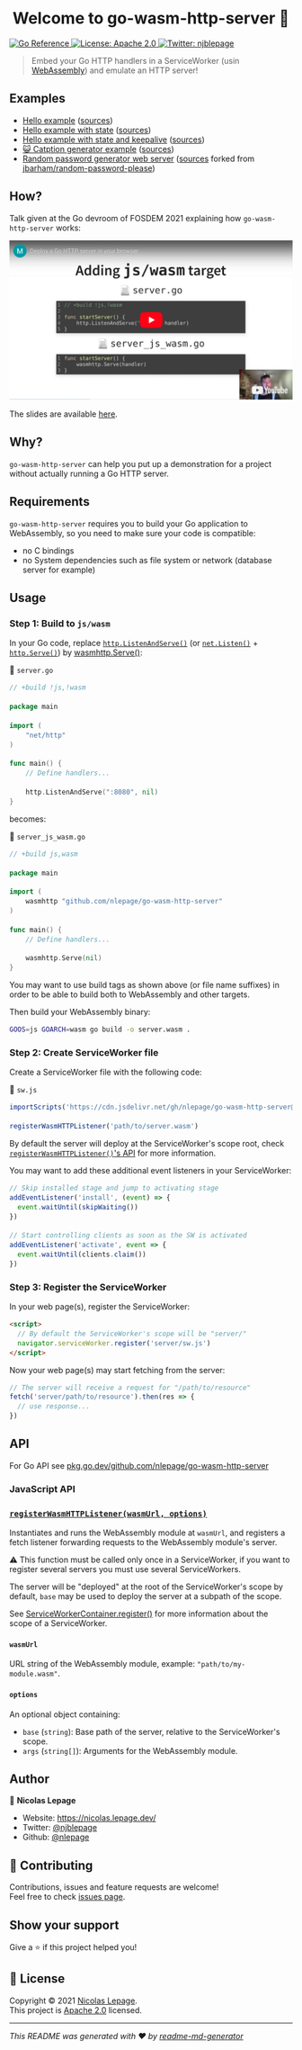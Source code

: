 <h1 align="center">Welcome to go-wasm-http-server 👋</h1>
<p>
  <a href="https://pkg.go.dev/github.com/nlepage/go-wasm-http-server#section-documentation">
    <img src="https://pkg.go.dev/badge/github.com/nlepage/go-wasm-http-server.svg" alt="Go Reference">
  </a>
  <a href="https://github.com/nlepage/go-wasm-http-server/blob/master/LICENSE" target="_blank">
    <img alt="License: Apache 2.0" src="https://img.shields.io/badge/License-Apache--2.0-yellow.svg" />
  </a>
  <a href="https://twitter.com/njblepage" target="_blank">
    <img alt="Twitter: njblepage" src="https://img.shields.io/twitter/follow/njblepage.svg?style=social" />
  </a>
</p>

> Embed your Go HTTP handlers in a ServiceWorker (usin [WebAssembly](https://mdn.io/WebAssembly/)) and emulate an HTTP server!

## Examples

 - [Hello example](https://nlepage.github.io/go-wasm-http-server/hello) ([sources](https://github.com/nlepage/go-wasm-http-server/tree/master/docs/hello))
 - [Hello example with state](https://nlepage.github.io/go-wasm-http-server/hello-state) ([sources](https://github.com/nlepage/go-wasm-http-server/tree/master/docs/hello-state))
 - [Hello example with state and keepalive](https://nlepage.github.io/go-wasm-http-server/hello-state-keepalive) ([sources](https://github.com/nlepage/go-wasm-http-server/tree/master/docs/hello-state-keepalive))
 - [😺 Catption generator example](https://nlepage.github.io/catption/wasm) ([sources](https://github.com/nlepage/catption/tree/wasm))
 - [Random password generator web server](https://nlepage.github.io/random-password-please/) ([sources](https://github.com/nlepage/random-password-please) forked from [jbarham/random-password-please](https://github.com/jbarham/random-password-please))


## How?

Talk given at the Go devroom of FOSDEM 2021 explaining how `go-wasm-http-server` works:

[![Deploy a Go HTTP server in your browser Youtube link](https://raw.githubusercontent.com/nlepage/go-wasm-http-talk/main/youtube.png)](https://youtu.be/O2RB_8ircdE)

The slides are available [here](https://nlepage.github.io/go-wasm-http-talk/).

## Why?

`go-wasm-http-server` can help you put up a demonstration for a project without actually running a Go HTTP server.

## Requirements

`go-wasm-http-server` requires you to build your Go application to WebAssembly, so you need to make sure your code is compatible:
- no C bindings
- no System dependencies such as file system or network (database server for example)

## Usage

### Step 1: Build to `js/wasm`

In your Go code, replace [`http.ListenAndServe()`](https://pkg.go.dev/net/http#ListenAndServe) (or [`net.Listen()`](https://pkg.go.dev/net#Listen) + [`http.Serve()`](https://pkg.go.dev/net/http#Serve)) by [wasmhttp.Serve()](https://pkg.go.dev/github.com/nlepage/go-wasm-http-server#Serve):

📄 `server.go`
```go
// +build !js,!wasm

package main

import (
    "net/http"
)

func main() {
    // Define handlers...

    http.ListenAndServe(":8080", nil)
}
```

becomes:

📄 `server_js_wasm.go`
```go
// +build js,wasm

package main

import (
    wasmhttp "github.com/nlepage/go-wasm-http-server"
)

func main() {
    // Define handlers...

    wasmhttp.Serve(nil)
}
```

You may want to use build tags as shown above (or file name suffixes) in order to be able to build both to WebAssembly and other targets.

Then build your WebAssembly binary:

```sh
GOOS=js GOARCH=wasm go build -o server.wasm .
```

### Step 2: Create ServiceWorker file

Create a ServiceWorker file with the following code:

📄 `sw.js`
```js
importScripts('https://cdn.jsdelivr.net/gh/nlepage/go-wasm-http-server@v1.0.0/sw.js')

registerWasmHTTPListener('path/to/server.wasm')
```

By default the server will deploy at the ServiceWorker's scope root, check [`registerWasmHTTPListener()`'s API](https://github.com/nlepage/go-wasm-http-server#registerwasmhttplistenerwasmurl-options) for more information.

You may want to add these additional event listeners in your ServiceWorker:

```js
// Skip installed stage and jump to activating stage
addEventListener('install', (event) => {
  event.waitUntil(skipWaiting())
})

// Start controlling clients as soon as the SW is activated
addEventListener('activate', event => {
  event.waitUntil(clients.claim())
})
```

### Step 3: Register the ServiceWorker

In your web page(s), register the ServiceWorker:

```html
<script>
  // By default the ServiceWorker's scope will be "server/"
  navigator.serviceWorker.register('server/sw.js')
</script>
```

Now your web page(s) may start fetching from the server:

```js
// The server will receive a request for "/path/to/resource"
fetch('server/path/to/resource').then(res => {
  // use response...
})
```

## API

For Go API see [pkg.go.dev/github.com/nlepage/go-wasm-http-server](https://pkg.go.dev/github.com/nlepage/go-wasm-http-server#section-documentation)

### JavaScript API

### [`registerWasmHTTPListener(wasmUrl, options)`](https://github.com/nlepage/go-wasm-http-server/blob/v1.0.0/sw.js#L3)

Instantiates and runs the WebAssembly module at `wasmUrl`, and registers a fetch listener forwarding requests to the WebAssembly module's server.

⚠ This function must be called only once in a ServiceWorker, if you want to register several servers you must use several ServiceWorkers.

The server will be "deployed" at the root of the ServiceWorker's scope by default, `base` may be used to deploy the server at a subpath of the scope.

See [ServiceWorkerContainer.register()](https://developer.mozilla.org/en-US/docs/Web/API/ServiceWorkerContainer/register) for more information about the scope of a ServiceWorker.

#### `wasmUrl`

URL string of the WebAssembly module, example: `"path/to/my-module.wasm"`.

#### `options`

An optional object containing:

- `base` (`string`): Base path of the server, relative to the ServiceWorker's scope.
- `args` (`string[]`): Arguments for the WebAssembly module.

## Author

👤 **Nicolas Lepage**

* Website: https://nicolas.lepage.dev/
* Twitter: [@njblepage](https://twitter.com/njblepage)
* Github: [@nlepage](https://github.com/nlepage)

## 🤝 Contributing

Contributions, issues and feature requests are welcome!<br />Feel free to check [issues page](https://github.com/nlepage/go-wasm-http-server/issues).

## Show your support

Give a ⭐️ if this project helped you!

## 📝 License

Copyright © 2021 [Nicolas Lepage](https://github.com/nlepage).<br />
This project is [Apache 2.0](https://github.com/nlepage/go-wasm-http-server/blob/master/LICENSE) licensed.

***
_This README was generated with ❤️ by [readme-md-generator](https://github.com/kefranabg/readme-md-generator)_
